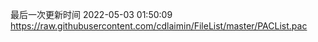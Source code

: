 最后一次更新时间 2022-05-03 01:50:09
https://raw.githubusercontent.com/cdlaimin/FileList/master/PACList.pac

